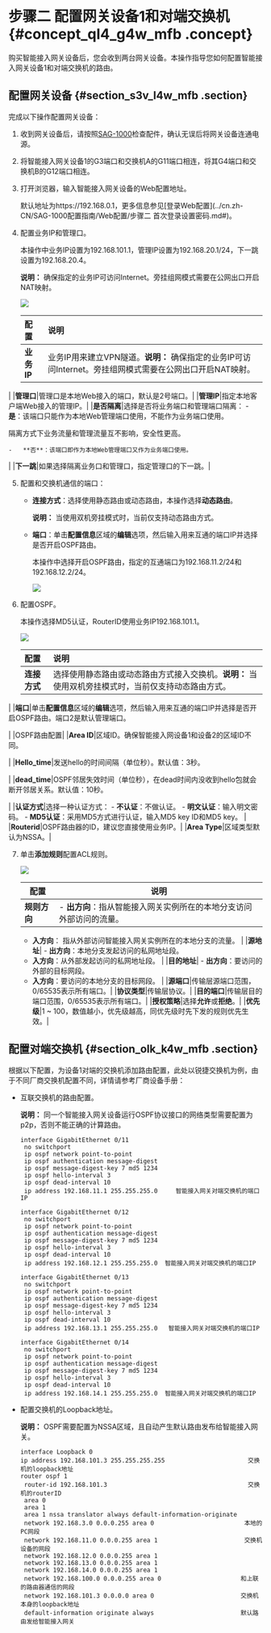 # 步骤二 配置网关设备1和对端交换机 {#concept_ql4_g4w_mfb .concept}

购买智能接入网关设备后，您会收到两台网关设备。本操作指导您如何配置智能接入网关设备1和对端交换机的路由。

## 配置网关设备 {#section_s3v_l4w_mfb .section}

完成以下操作配置网关设备：

1.  收到网关设备后，请按照[SAG-1000](../cn.zh-CN/产品简介/智能接入网关设备/SAG-1000.md#)检查配件，确认无误后将网关设备连通电源。
2.  将智能接入网关设备1的G3端口和交换机A的G11端口相连，将其G4端口和交换机B的G12端口相连。
3.  打开浏览器，输入智能接入网关设备的Web配置地址。

    默认地址为https://192.168.0.1，更多信息参见[登录Web配置](../cn.zh-CN/SAG-1000配置指南/Web配置/步骤二 首次登录设置密码.md#)。

4.  配置业务IP和管理口。

    本操作中业务IP设置为192.168.101.1，管理IP设置为192.168.20.1/24，下一跳设置为192.168.20.4。

    **说明：** 确保指定的业务IP可访问Internet。旁挂组网模式需要在公网出口开启NAT映射。

    ![](http://static-aliyun-doc.oss-cn-hangzhou.aliyuncs.com/assets/img/23988/154477661813922_zh-CN.png)

    |配置|说明|
    |:-|:-|
    |**业务IP**|业务IP用来建立VPN隧道。**说明：** 确保指定的业务IP可访问Internet。旁挂组网模式需要在公网出口开启NAT映射。

|
    |**管理口**|管理口是本地Web接入的端口，默认是2号端口。|
    |**管理IP**|指定本地客户端Web接入的管理IP。|
    |**是否隔离**|选择是否将业务端口和管理端口隔离：    -   **是**：该端口只能作为本地Web管理端口使用，不能作为业务端口使用。

隔离方式下业务流量和管理流量互不影响，安全性更高。

    -   **否**：该端口即作为本地Web管理端口又作为业务端口使用。
|
    |**下一跳**|如果选择隔离业务口和管理口，指定管理口的下一跳。|

5.  配置和交换机通信的端口：
    -   **连接方式**：选择使用静态路由或动态路由，本操作选择**动态路由**。

        **说明：** 当使用双机旁挂模式时，当前仅支持动态路由方式。

    -   **端口**：单击**配置信息**区域的**编辑**选项，然后输入用来互通的端口IP并选择是否开启OSPF路由。

        本操作中选择开启OSPF路由，指定的互通端口为192.168.11.2/24和192.168.12.2/24。

        ![](http://static-aliyun-doc.oss-cn-hangzhou.aliyuncs.com/assets/img/23710/154477661813843_zh-CN.png)

6.  配置OSPF。

    本操作选择MD5认证，RouterID使用业务IP192.168.101.1。

    ![](http://static-aliyun-doc.oss-cn-hangzhou.aliyuncs.com/assets/img/23988/154477661813929_zh-CN.png)

    |配置|说明|
    |:-|:-|
    |**连接方式**|选择使用静态路由或动态路由方式接入交换机。**说明：** 当使用双机旁挂模式时，当前仅支持动态路由方式。

|
    |**端口**|单击**配置信息**区域的**编辑**选项，然后输入用来互通的端口IP并选择是否开启OSPF路由。端口2是默认管理端口。

|
    |OSPF路由配置|
    |**Area ID**|区域ID。确保智能接入网设备1和设备2的区域ID不同。

|
    |**Hello\_time**|发送hello的时间间隔（单位秒）。默认值：3秒。

|
    |**dead\_time**|OSPF邻居失效时间（单位秒），在dead时间内没收到hello包就会断开邻居关系。默认值：10秒。

|
    |**认证方式**|选择一种认证方式：    -   **不认证**：不做认证。
    -   **明文认证**：输入明文密码。
    -   **MD5认证**：采用MD5方式进行认证，输入MD5 key ID和MD5 key。
|
    |**Routerid**|OSPF路由器的ID，建议您直接使用业务IP。|
    |**Area Type**|区域类型默认为NSSA。|

7.  单击**添加规则**配置ACL规则。

    ![](http://static-aliyun-doc.oss-cn-hangzhou.aliyuncs.com/assets/img/23710/154477661813852_zh-CN.png)

    |配置|说明|
    |--|--|
    |**规则方向**|     -   **出方向**：指从智能接入网关实例所在的本地分支访问外部访问的流量。
    -   **入方向**： 指从外部访问智能接入网关实例所在的本地分支的流量。
 |
    |**源地址**|     -   **出方向**：本地分支发起访问的私网地址段。
    -   **入方向**：从外部发起访问的私网地址段。
 |
    |**目的地址**|     -   **出方向**：要访问的外部的目标网段。
    -   **入方向**：要访问的本地分支的目标网段。
 |
    |**源端口**|传输层源端口范围，0/65535表示所有端口。|
    |**协议类型**|传输层协议。|
    |**目的端口**|传输层目的端口范围，0/65535表示所有端口。|
    |**授权策略**|选择**允许**或**拒绝**。|
    |**优先级**|1 ~ 100，数值越小，优先级越高，同优先级时先下发的规则优先生效。|


## 配置对端交换机 {#section_olk_k4w_mfb .section}

根据以下配置，为设备1对端的交换机添加路由配置，此处以锐捷交换机为例，由于不同厂商交换机配置不同，详情请参考厂商设备手册：

-   互联交换机的路由配置。

    **说明：** 同一个智能接入网关设备运行OSPF协议接口的网络类型需要配置为p2p，否则不能正确的计算路由。

    ```
    interface GigabitEthernet 0/11
     no switchport
     ip ospf network point-to-point
     ip ospf authentication message-digest
     ip ospf message-digest-key 7 md5 1234
     ip ospf hello-interval 3
     ip ospf dead-interval 10
     ip address 192.168.11.1 255.255.255.0     智能接入网关对端交换机的端口IP
    
    interface GigabitEthernet 0/12
     no switchport
     ip ospf network point-to-point
     ip ospf authentication message-digest
     ip ospf message-digest-key 7 md5 1234
     ip ospf hello-interval 3
     ip ospf dead-interval 10
     ip address 192.168.12.1 255.255.255.0  智能接入网关对端交换机的端口IP
    
    interface GigabitEthernet 0/13
     no switchport
     ip ospf network point-to-point
     ip ospf authentication message-digest
     ip ospf message-digest-key 7 md5 1234
     ip ospf hello-interval 3
     ip ospf dead-interval 10
     ip address 192.168.13.1 255.255.255.0   智能接入网关对端交换机的端口IP
    
    interface GigabitEthernet 0/14
     no switchport
     ip ospf network point-to-point
     ip ospf authentication message-digest
     ip ospf message-digest-key 7 md5 1234
     ip ospf hello-interval 3
     ip ospf dead-interval 10
     ip address 192.168.14.1 255.255.255.0  智能接入网关对端交换机的端口IP
    ```

-   配置交换机的Loopback地址。

    **说明：** OSPF需要配置为NSSA区域，且自动产生默认路由发布给智能接入网关。

    ```
    interface Loopback 0
    ip address 192.168.101.3 255.255.255.255                       交换机的loopback地址
    router ospf 1
     router-id 192.168.101.3                                       交换机的routerID
     area 0
     area 1
     area 1 nssa translator always default-information-originate
     network 192.168.3.0 0.0.0.255 area 0                         本地的PC网段
     network 192.168.11.0 0.0.0.255 area 1                        交换机设备的网段
     network 192.168.12.0 0.0.0.255 area 1
     network 192.168.13.0 0.0.0.255 area 1
     network 192.168.14.0 0.0.0.255 area 1
     network 192.168.100.0 0.0.0.255 area 0                      和上联的路由器通信的网段
     network 192.168.101.3 0.0.0.0 area 0                        交换机本身的loopback地址
     default-information originate always                        默认路由发给智能接入网关
    ```


